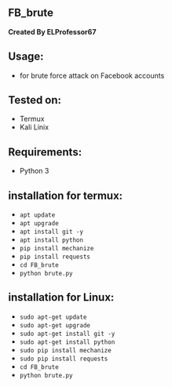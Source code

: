 ## FB_brute
**Created By ELProfessor67**

## Usage:
* for brute force attack on Facebook accounts

## Tested on:
* Termux
* Kali Linix

## Requirements:
* Python 3

## installation for termux:
* `apt update`
* `apt upgrade`
* `apt install git -y`
* `apt install python`
* `pip install mechanize`
* `pip install requests`
* `cd FB_brute`
* `python brute.py`


## installation for Linux:
* `sudo apt-get update`
* `sudo apt-get upgrade`
* `sudo apt-get install git -y`
* `sudo apt-get install python`
* `sudo pip install mechanize`
* `sudo pip install requests`
* `cd FB_brute`
* `python brute.py`




